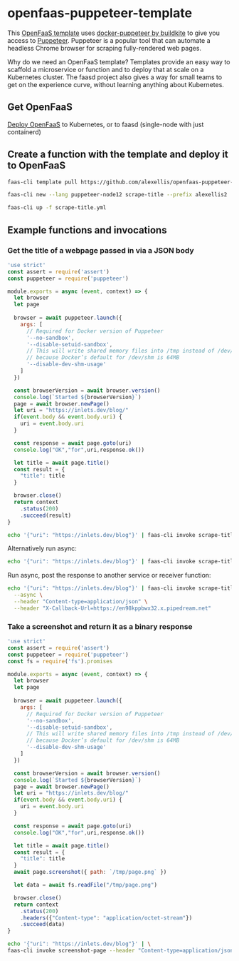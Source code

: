 # openfaas-puppeteer-template

This [OpenFaaS template](https://www.openfaas.com/) uses [docker-puppeteer by buildkite](https://github.com/buildkite/docker-puppeteer/) to give you access to [Puppeteer](https://github.com/puppeteer/puppeteer). Puppeteer is a popular tool that can automate a headless Chrome browser for scraping fully-rendered web pages.

Why do we need an OpenFaaS template? Templates provide an easy way to scaffold a microservice or function and to deploy that at scale on a Kubernetes cluster. The faasd project also gives a way for small teams to get on the experience curve, without learning anything about Kubernetes.

## Get OpenFaaS

[Deploy OpenFaaS](https://docs.openfaas.com/deployment/) to Kubernetes, or to faasd (single-node with just containerd)

## Create a function with the template and deploy it to OpenFaaS

```bash
faas-cli template pull https://github.com/alexellis/openfaas-puppeteer-template

faas-cli new --lang puppeteer-node12 scrape-title --prefix alexellis2

faas-cli up -f scrape-title.yml
```

## Example functions and invocations

### Get the title of a webpage passed in via a JSON body

```javascript
'use strict'
const assert = require('assert')
const puppeteer = require('puppeteer')

module.exports = async (event, context) => {
  let browser
  let page
  
  browser = await puppeteer.launch({
    args: [
      // Required for Docker version of Puppeteer
      '--no-sandbox',
      '--disable-setuid-sandbox',
      // This will write shared memory files into /tmp instead of /dev/shm,
      // because Docker’s default for /dev/shm is 64MB
      '--disable-dev-shm-usage'
    ]
  })

  const browserVersion = await browser.version()
  console.log(`Started ${browserVersion}`)
  page = await browser.newPage()
  let uri = "https://inlets.dev/blog/"
  if(event.body && event.body.uri) {
    uri = event.body.uri
  }

  const response = await page.goto(uri)
  console.log("OK","for",uri,response.ok())

  let title = await page.title()
  const result = {
    "title": title
  }

  browser.close()
  return context
    .status(200)
    .succeed(result)
}
```

```bash
echo '{"uri": "https://inlets.dev/blog"}' | faas-cli invoke scrape-title --header "Content-type=application/json"
```

Alternatively run async:

```bash
echo '{"uri": "https://inlets.dev/blog"}' | faas-cli invoke scrape-title --async --header "Content-type=application/json"
```

Run async, post the response to another service or receiver function:

```bash
echo '{"uri": "https://inlets.dev/blog"}' | faas-cli invoke scrape-title \
  --async \
  --header "Content-type=application/json" \
  --header "X-Callback-Url=https://en98kppbwx32.x.pipedream.net"
```

### Take a screenshot and return it as a binary response

```javascript
'use strict'
const assert = require('assert')
const puppeteer = require('puppeteer')
const fs = require('fs').promises

module.exports = async (event, context) => {
  let browser
  let page
  
  browser = await puppeteer.launch({
    args: [
      // Required for Docker version of Puppeteer
      '--no-sandbox',
      '--disable-setuid-sandbox',
      // This will write shared memory files into /tmp instead of /dev/shm,
      // because Docker’s default for /dev/shm is 64MB
      '--disable-dev-shm-usage'
    ]
  })

  const browserVersion = await browser.version()
  console.log(`Started ${browserVersion}`)
  page = await browser.newPage()
  let uri = "https://inlets.dev/blog/"
  if(event.body && event.body.uri) {
    uri = event.body.uri
  }

  const response = await page.goto(uri)
  console.log("OK","for",uri,response.ok())

  let title = await page.title()
  const result = {
    "title": title
  }
  await page.screenshot({ path: `/tmp/page.png` })

  let data = await fs.readFile("/tmp/page.png")

  browser.close()
  return context
    .status(200)
    .headers({"Content-type": "application/octet-stream"})
    .succeed(data)
}
```

```bash
echo '{"uri": "https://inlets.dev/blog"}' | \
faas-cli invoke screenshot-page --header "Content-type=application/json" > screenshot.png
```

